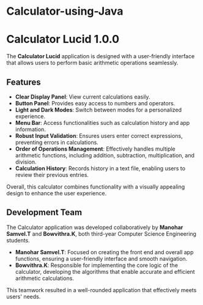# Calculator-using-Java
# Calculator Lucid 1.0.0

The **Calculator Lucid** application is designed with a user-friendly interface that allows users to perform basic arithmetic operations seamlessly. 

## Features

- **Clear Display Panel**: View current calculations easily.
- **Button Panel**: Provides easy access to numbers and operators.
- **Light and Dark Modes**: Switch between modes for a personalized experience.
- **Menu Bar**: Access functionalities such as calculation history and app information.
- **Robust Input Validation**: Ensures users enter correct expressions, preventing errors in calculations.
- **Order of Operations Management**: Effectively handles multiple arithmetic functions, including addition, subtraction, multiplication, and division.
- **Calculation History**: Records history in a text file, enabling users to review their previous entries.

Overall, this calculator combines functionality with a visually appealing design to enhance the user experience.

## Development Team

The Calculator application was developed collaboratively by **Manohar Samvel.T** and **Bowvithra.K**, both third-year Computer Science Engineering students. 

- **Manohar Samvel.T**: Focused on creating the front end and overall app functions, ensuring a user-friendly interface and smooth navigation.
- **Bowvithra.K**: Responsible for implementing the core logic of the calculator, developing the algorithms that enable accurate and efficient arithmetic calculations.

This teamwork resulted in a well-rounded application that effectively meets users' needs.
